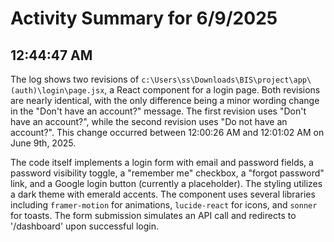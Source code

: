 # Activity Summary for 6/9/2025

## 12:44:47 AM
The log shows two revisions of `c:\Users\ss\Downloads\BIS\project\app\(auth)\login\page.jsx`, a React component for a login page.  Both revisions are nearly identical, with the only difference being a minor wording change in the "Don't have an account?" message.  The first revision uses "Don't have an account?", while the second revision uses "Do not have an account?".  This change occurred between 12:00:26 AM and 12:01:02 AM on June 9th, 2025.

The code itself implements a login form with email and password fields, a password visibility toggle, a "remember me" checkbox, a "forgot password" link, and a Google login button (currently a placeholder).  The styling utilizes a dark theme with emerald accents.  The component uses several libraries including `framer-motion` for animations, `lucide-react` for icons, and `sonner` for toasts.  The form submission simulates an API call and redirects to '/dashboard' upon successful login.
